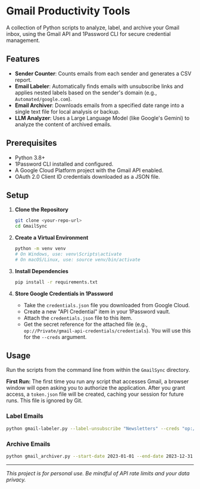 # Gmail Productivity Tools

A collection of Python scripts to analyze, label, and archive your Gmail inbox, using the Gmail API and 1Password CLI for secure credential management.

## Features

- **Sender Counter**: Counts emails from each sender and generates a CSV report.
- **Email Labeler**: Automatically finds emails with unsubscribe links and applies nested labels based on the sender's domain (e.g., `Automated/google.com`).
- **Email Archiver**: Downloads emails from a specified date range into a single text file for local analysis or backup.
- **LLM Analyzer**: Uses a Large Language Model (like Google's Gemini) to analyze the content of archived emails.

## Prerequisites

- Python 3.8+
- 1Password CLI installed and configured.
- A Google Cloud Platform project with the Gmail API enabled.
- OAuth 2.0 Client ID credentials downloaded as a JSON file.

## Setup

1.  **Clone the Repository**
    ```bash
    git clone <your-repo-url>
    cd GmailSync
    ```

2.  **Create a Virtual Environment**
    ```bash
    python -m venv venv
    # On Windows, use: venv\Scripts\activate
    # On macOS/Linux, use: source venv/bin/activate
    ```

3.  **Install Dependencies**
    ```bash
    pip install -r requirements.txt
    ```

4.  **Store Google Credentials in 1Password**
    - Take the `credentials.json` file you downloaded from Google Cloud.
    - Create a new "API Credential" item in your 1Password vault.
    - Attach the `credentials.json` file to this item.
    - Get the secret reference for the attached file (e.g., `op://Private/gmail-api-credentials/credentials`). You will use this for the `--creds` argument.

## Usage

Run the scripts from the command line from within the `GmailSync` directory.

**First Run:** The first time you run any script that accesses Gmail, a browser window will open asking you to authorize the application. After you grant access, a `token.json` file will be created, caching your session for future runs. This file is ignored by Git.

### Label Emails
```bash
python gmail-labeler.py --label-unsubscribe "Newsletters" --creds "op://Private/gmail-api-credentials/credentials"
```

### Archive Emails
```bash
python gmail_archiver.py --start-date 2023-01-01 --end-date 2023-12-31 --creds "op://Private/gmail-api-credentials/credentials" --output "archive_2023.txt"
```
---

*This project is for personal use. Be mindful of API rate limits and your data privacy.*